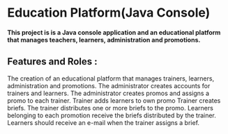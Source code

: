 # Education Platform(Java Console)
#### This project is is a Java console application and an educational platform that manages teachers, learners, administration and promotions.
## Features and Roles :
The creation of an educational platform that manages trainers, learners, administration and promotions.
The administrator creates accounts for trainers and learners.
The administrator creates promos and assigns a promo to each trainer.
Trainer adds learners to own promo Trainer creates briefs.
The trainer distributes one or more briefs to the promo.
Learners belonging to each promotion receive the briefs distributed by the trainer.
Learners should receive an e-mail when the trainer assigns a brief.
